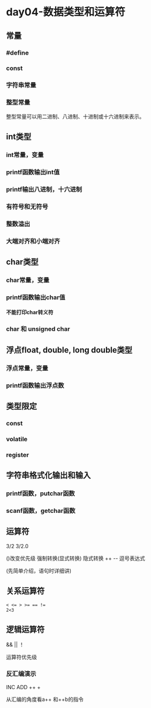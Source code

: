 # day04-数据类型和运算符

## 常量
### #define
### const
### 字符串常量
### 整型常量
   整型常量可以用二进制、八进制、十进制或十六进制来表示。 


## int类型
### int常量，变量
### printf函数输出int值
### printf输出八进制，十六进制
### 有符号和无符号
### 整数溢出
### 大端对齐和小端对齐


## char类型
### char常量，变量
### printf函数输出char值
#### 不能打印char转义符
### char 和 unsigned char


## 浮点float, double, long double类型
### 浮点常量，变量
### printf函数输出浮点数


## 类型限定
### const
### volatile
### register


## 字符串格式化输出和输入
### printf函数，putchar函数
### scanf函数，getchar函数



## 运算符
3/2
3/2.0
 
()改变优先级
强制转换(显式转换)  隐式转换
++ --
逗号表达式

(先简单介绍，语句时详细讲)
## 关系运算符
    < <= > >= == !=
    2<3
## 逻辑运算符
&& || ！


运算符优先级





### 反汇编演示
INC ADD
++  +

从汇编的角度看a++ 和++b的指令















